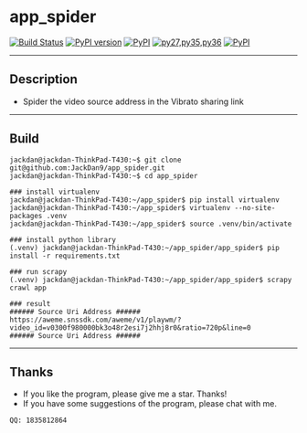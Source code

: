 # app_spider
[![Build Status](https://travis-ci.org/Chyroc/WechatSogou.svg?branch=master)](https://github.com/Chyroc/WechatSogou)
[![PyPI version](https://badge.fury.io/py/wechatsogou.svg)](https://github.com/Chyroc/WechatSogou)
[![PyPI](https://img.shields.io/pypi/wheel/wechatsogou.svg)](https://github.com/Chyroc/WechatSogou)
[![py27,py35,py36](https://img.shields.io/pypi/pyversions/wechatsogou.svg)](https://github.com/Chyroc/WechatSogou)
[![PyPI](https://img.shields.io/pypi/l/wechatsogou.svg)](https://github.com/Chyroc/WechatSogou)

------

## Description
- Spider the video source address in the Vibrato sharing link

------

## Build
```
jackdan@jackdan-ThinkPad-T430:~$ git clone git@github.com:JackDan9/app_spider.git
jackdan@jackdan-ThinkPad-T430:~$ cd app_spider

### install virtualenv
jackdan@jackdan-ThinkPad-T430:~/app_spider$ pip install virtualenv
jackdan@jackdan-ThinkPad-T430:~/app_spider$ virtualenv --no-site-packages .venv
jackdan@jackdan-ThinkPad-T430:~/app_spider$ source .venv/bin/activate

### install python library
(.venv) jackdan@jackdan-ThinkPad-T430:~/app_spider/app_spider$ pip install -r requirements.txt

### run scrapy
(.venv) jackdan@jackdan-ThinkPad-T430:~/app_spider/app_spider$ scrapy crawl app

### result
###### Source Uri Address ######
https://aweme.snssdk.com/aweme/v1/playwm/?video_id=v0300f980000bk3o48r2esi7j2hhj8r0&ratio=720p&line=0
###### Source Uri Address ######
```

------

## Thanks
- If you like the program, please give me a star. Thanks!
- If you have some suggestions of the program, please chat with me.
```
QQ: 1835812864
```